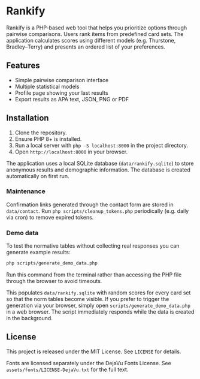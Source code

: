 # Rankify

Rankify is a PHP-based web tool that helps you prioritize options through pairwise comparisons.
Users rank items from predefined card sets. The application calculates scores using different
models (e.g. Thurstone, Bradley–Terry) and presents an ordered list of your preferences.

## Features
* Simple pairwise comparison interface
* Multiple statistical models
* Profile page showing your last results
* Export results as APA text, JSON, PNG or PDF

## Installation
1. Clone the repository.
2. Ensure PHP 8+ is installed.
3. Run a local server with `php -S localhost:8000` in the project directory.
4. Open `http://localhost:8000` in your browser.

The application uses a local SQLite database (`data/rankify.sqlite`) to store
anonymous results and demographic information. The database is created
automatically on first run.

### Maintenance
Confirmation links generated through the contact form are stored in `data/contact`.
Run `php scripts/cleanup_tokens.php` periodically (e.g. daily via cron) to remove
expired tokens.

### Demo data
To test the normative tables without collecting real responses you can
generate example results:

```bash
php scripts/generate_demo_data.php
```
Run this command from the terminal rather than accessing the PHP file through the browser to avoid timeouts.

This populates `data/rankify.sqlite` with random scores for every card set so
that the norm tables become visible. If you prefer to trigger the generation via
your browser, simply open `scripts/generate_demo_data.php` in a web browser. The
script immediately responds while the data is created in the background.

## License
This project is released under the MIT License. See `LICENSE` for details.

Fonts are licensed separately under the DejaVu Fonts License. See
`assets/fonts/LICENSE-DejaVu.txt` for the full text.
